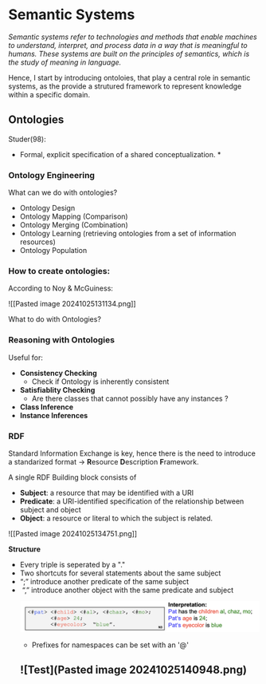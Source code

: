# Semantic Systems
*Semantic systems refer to technologies and methods that enable machines to understand, interpret, and process data in a way that is meaningful to humans. These systems are built on the principles of semantics, which is the study of meaning in language.*

Hence,  I start by introducing ontoloies, that play a central role in semantic systems, as the provide a strutured framework to represent knowledge within a specific domain.


## Ontologies

Studer(98):
* Formal, explicit specification of a shared conceptualization. *



### Ontology Engineering

What can we do with ontologies? 


- Ontology Design
- Ontology Mapping (Comparison)
- Ontology Merging (Combination) 
- Ontology Learning (retrieving ontologies from a set of information resources) 
- Ontology Population



### How to create ontologies: 
According to Noy & McGuiness: 

![[Pasted image 20241025131134.png]]



What to do with Ontologies? 

### Reasoning with Ontologies
Useful for: 
- **Consistency Checking**
	- Check if Ontology is inherently consistent
- **Satisfiablity Checking**
	- Are there classes that cannot possibly have any instances ? 
- **Class Inference**
- **Instance Inferences**


### RDF
Standard Information Exchange is key, hence there is the need to introduce a standarized format $\rightarrow$ **R**esource **D**escription **F**ramework. 


A single RDF Building block consists of 
- **Subject**: a resource that may be identified with a URI
- **Predicate**: a URI-identified specification of the relationship between subject and object
- **Object**: a resource or literal to which the subject is related. 

![[Pasted image 20241025134751.png]]

**Structure**
- <subject> <predicate> <object>
- Every triple is seperated by a "."
- Two shortcuts for several statements about the same subject
- “;” introduce another predicate of the same subject
-  “,” introduce another object with the same predicate and subject

![](images/def_3.png)

- Prefixes for namespaces can be set with an '@'

![Test](Pasted image 20241025140948.png)
- 





